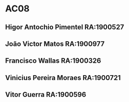 # AC08

## Higor Antochio Pimentel RA:1900527
## João Victor Matos       RA:1900977
## Francisco Wallas        RA:1900326
## Vinicius Pereira Moraes RA:1900721
## Vitor Guerra            RA:1900596
